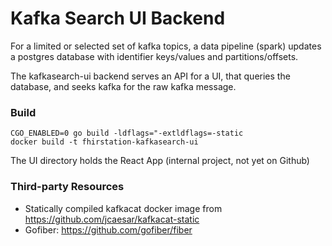 # Kafka Search UI Backend

For a limited or selected set of kafka topics, a data pipeline (spark) updates a postgres database with identifier
keys/values and partitions/offsets.

The kafkasearch-ui backend serves an API for a UI, that queries the database, and seeks kafka for the raw kafka message.

### Build

```
CGO_ENABLED=0 go build -ldflags="-extldflags=-static
docker build -t fhirstation-kafkasearch-ui
```

The UI directory holds the React App (internal project, not yet on Github)

### Third-party Resources
* Statically compiled kafkacat docker image from https://github.com/jcaesar/kafkacat-static
* Gofiber: https://github.com/gofiber/fiber


